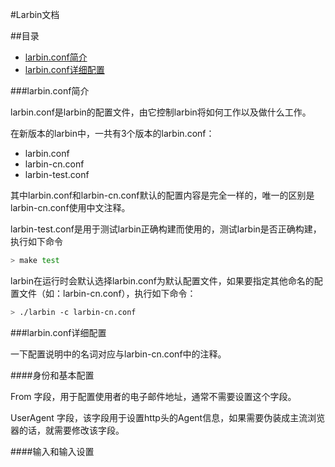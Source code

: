 #Larbin文档

##目录

* [larbin.conf简介](#larbin.conf简介)
* [larbin.conf详细配置](#larbin.conf详细配置)

###larbin.conf简介

larbin.conf是larbin的配置文件，由它控制larbin将如何工作以及做什么工作。

在新版本的larbin中，一共有3个版本的larbin.conf：

* larbin.conf
* larbin-cn.conf
* larbin-test.conf

其中larbin.conf和larbin-cn.conf默认的配置内容是完全一样的，唯一的区别是larbin-cn.conf使用中文注释。

larbin-test.conf是用于测试larbin正确构建而使用的，测试larbin是否正确构建，执行如下命令
```bash
> make test
```

larbin在运行时会默认选择larbin.conf为默认配置文件，如果要指定其他命名的配置文件（如：larbin-cn.conf），执行如下命令：
```bash
> ./larbin -c larbin-cn.conf
```

###larbin.conf详细配置

一下配置说明中的名词对应与larbin-cn.conf中的注释。

####身份和基本配置

From 字段，用于配置使用者的电子邮件地址，通常不需要设置这个字段。

UserAgent 字段，该字段用于设置http头的Agent信息，如果需要伪装成主流浏览器的话，就需要修改该字段。

####输入和输入设置

